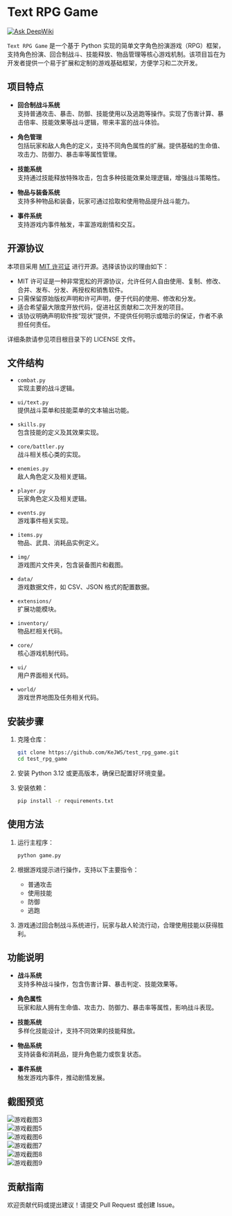 # Text RPG Game

[![Ask DeepWiki](https://deepwiki.com/badge.svg)](https://deepwiki.com/KeJWS/test_rpg_game)

`Text RPG Game` 是一个基于 Python 实现的简单文字角色扮演游戏（RPG）框架，支持角色扮演、回合制战斗、技能释放、物品管理等核心游戏机制。该项目旨在为开发者提供一个易于扩展和定制的游戏基础框架，方便学习和二次开发。

## 项目特点

- **回合制战斗系统**  
  支持普通攻击、暴击、防御、技能使用以及逃跑等操作。实现了伤害计算、暴击倍率、技能效果等战斗逻辑，带来丰富的战斗体验。

- **角色管理**  
  包括玩家和敌人角色的定义，支持不同角色属性的扩展。提供基础的生命值、攻击力、防御力、暴击率等属性管理。

- **技能系统**  
  支持通过技能释放特殊攻击，包含多种技能效果处理逻辑，增强战斗策略性。

- **物品与装备系统**  
  支持多种物品和装备，玩家可通过拾取和使用物品提升战斗能力。

- **事件系统**  
  支持游戏内事件触发，丰富游戏剧情和交互。
## 开源协议

本项目采用 [MIT 许可证](./LICENSE) 进行开源。选择该协议的理由如下：

- MIT 许可证是一种非常宽松的开源协议，允许任何人自由使用、复制、修改、合并、发布、分发、再授权和销售软件。
- 只需保留原始版权声明和许可声明，便于代码的使用、修改和分发。
- 适合希望最大限度开放代码，促进社区贡献和二次开发的项目。
- 该协议明确声明软件按“现状”提供，不提供任何明示或暗示的保证，作者不承担任何责任。

详细条款请参见项目根目录下的 LICENSE 文件。

## 文件结构

- `combat.py`  
  实现主要的战斗逻辑。

- `ui/text.py`  
  提供战斗菜单和技能菜单的文本输出功能。

- `skills.py`  
  包含技能的定义及其效果实现。

- `core/battler.py`  
  战斗相关核心类的实现。

- `enemies.py`  
  敌人角色定义及相关逻辑。

- `player.py`  
  玩家角色定义及相关逻辑。

- `events.py`  
  游戏事件相关实现。

- `items.py`  
  物品、武具、消耗品实例定义。

- `img/`  
  游戏图片文件夹，包含装备图片和截图。

- `data/`  
  游戏数据文件，如 CSV、JSON 格式的配置数据。

- `extensions/`  
  扩展功能模块。

- `inventory/`  
  物品栏相关代码。

- `core/`  
  核心游戏机制代码。

- `ui/`  
  用户界面相关代码。

- `world/`  
  游戏世界地图及任务相关代码。

## 安装步骤

1. 克隆仓库：
   ```bash
   git clone https://github.com/KeJWS/test_rpg_game.git
   cd test_rpg_game
   ```

2. 安装 Python 3.12 或更高版本，确保已配置好环境变量。

3. 安装依赖：
   ```bash
   pip install -r requirements.txt
   ```

## 使用方法

1. 运行主程序：
   ```bash
   python game.py
   ```

2. 根据游戏提示进行操作，支持以下主要指令：
   - 普通攻击
   - 使用技能
   - 防御
   - 逃跑

3. 游戏通过回合制战斗系统进行，玩家与敌人轮流行动，合理使用技能以获得胜利。

## 功能说明

- **战斗系统**  
  支持多种战斗操作，包含伤害计算、暴击判定、技能效果等。

- **角色属性**  
  玩家和敌人拥有生命值、攻击力、防御力、暴击率等属性，影响战斗表现。

- **技能系统**  
  多样化技能设计，支持不同效果的技能释放。

- **物品系统**  
  支持装备和消耗品，提升角色能力或恢复状态。

- **事件系统**  
  触发游戏内事件，推动剧情发展。

## 截图预览

![游戏截图3](img/screenshots/235.png)  
![游戏截图5](img/screenshots/237.png)  
![游戏截图6](img/screenshots/333.png)  
![游戏截图7](img/screenshots/334.png)  
![游戏截图8](img/screenshots/335.png)  
![游戏截图9](img/screenshots/336.png)  

## 贡献指南

欢迎贡献代码或提出建议！请提交 Pull Request 或创建 Issue。